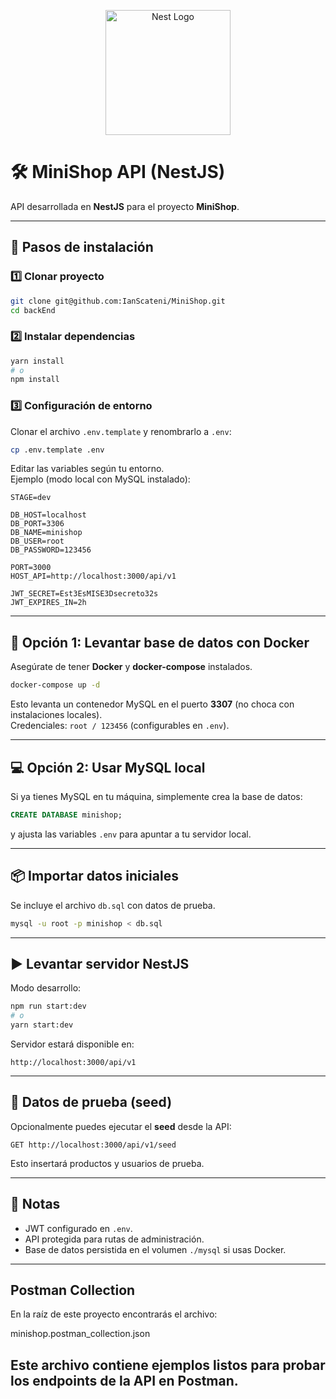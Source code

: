 <p align="center">
  <a href="http://nestjs.com/" target="blank">
    <img src="https://nestjs.com/img/logo-small.svg" width="200" alt="Nest Logo" />
  </a>
</p>

# 🛠️ MiniShop API (NestJS)

API desarrollada en **NestJS** para el proyecto **MiniShop**.

---

## 🚀 Pasos de instalación

### 1️⃣ Clonar proyecto
```bash
git clone git@github.com:IanScateni/MiniShop.git
cd backEnd
```

### 2️⃣ Instalar dependencias
```bash
yarn install
# o
npm install
```

### 3️⃣ Configuración de entorno
Clonar el archivo `.env.template` y renombrarlo a `.env`:

```bash
cp .env.template .env
```

Editar las variables según tu entorno.  
Ejemplo (modo local con MySQL instalado):
```env
STAGE=dev

DB_HOST=localhost
DB_PORT=3306
DB_NAME=minishop
DB_USER=root
DB_PASSWORD=123456

PORT=3000
HOST_API=http://localhost:3000/api/v1

JWT_SECRET=Est3EsMISE3Dsecreto32s
JWT_EXPIRES_IN=2h
```

---

## 🐳 Opción 1: Levantar base de datos con Docker
Asegúrate de tener **Docker** y **docker-compose** instalados.

```bash
docker-compose up -d
```

Esto levanta un contenedor MySQL en el puerto **3307** (no choca con instalaciones locales).  
Credenciales: `root / 123456` (configurables en `.env`).

---

## 💻 Opción 2: Usar MySQL local
Si ya tienes MySQL en tu máquina, simplemente crea la base de datos:

```sql
CREATE DATABASE minishop;
```

y ajusta las variables `.env` para apuntar a tu servidor local.

---

## 📦 Importar datos iniciales
Se incluye el archivo `db.sql` con datos de prueba.

```bash
mysql -u root -p minishop < db.sql
```

---

## ▶️ Levantar servidor NestJS

Modo desarrollo:
```bash
npm run start:dev
# o
yarn start:dev
```

Servidor estará disponible en:
```
http://localhost:3000/api/v1
```

---

## 🌱 Datos de prueba (seed)
Opcionalmente puedes ejecutar el **seed** desde la API:

```
GET http://localhost:3000/api/v1/seed
```

Esto insertará productos y usuarios de prueba.

---

## 🔐 Notas
- JWT configurado en `.env`.
- API protegida para rutas de administración.
- Base de datos persistida en el volumen `./mysql` si usas Docker.

---

## Postman Collection

En la raíz de este proyecto encontrarás el archivo:

minishop.postman_collection.json

Este archivo contiene ejemplos listos para probar los endpoints de la API en Postman.
---

